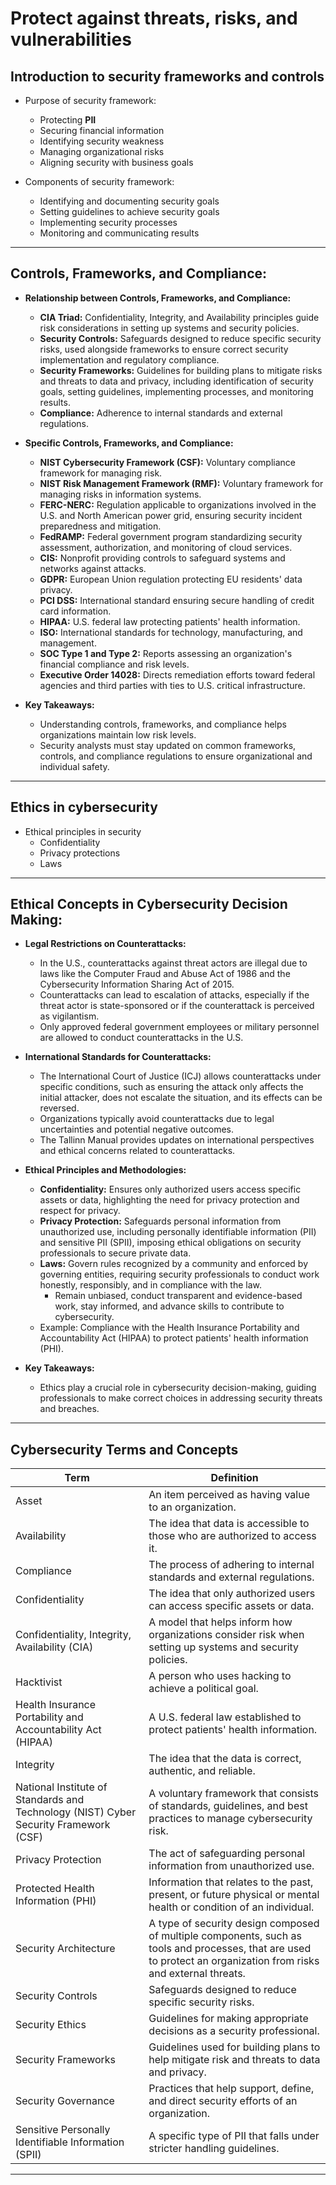 # Protect against threats, risks, and vulnerabilities
## Introduction to security frameworks and controls

- Purpose of security framework:
	- Protecting **PII**
	- Securing financial information
	- Identifying security weakness
	- Managing organizational risks
	- Aligning security with business goals

- Components of security framework:
	- Identifying and documenting security goals
	- Setting guidelines to achieve security goals
	- Implementing security processes
	- Monitoring and communicating results

---
## **Controls, Frameworks, and Compliance:**

- **Relationship between Controls, Frameworks, and Compliance:**
  - **CIA Triad:** Confidentiality, Integrity, and Availability principles guide risk considerations in setting up systems and security policies.
  - **Security Controls:** Safeguards designed to reduce specific security risks, used alongside frameworks to ensure correct security implementation and regulatory compliance.
  - **Security Frameworks:** Guidelines for building plans to mitigate risks and threats to data and privacy, including identification of security goals, setting guidelines, implementing processes, and monitoring results.
  - **Compliance:** Adherence to internal standards and external regulations.

- **Specific Controls, Frameworks, and Compliance:**
  - **NIST Cybersecurity Framework (CSF):** Voluntary compliance framework for managing risk.
  - **NIST Risk Management Framework (RMF):** Voluntary framework for managing risks in information systems.
  - **FERC-NERC:** Regulation applicable to organizations involved in the U.S. and North American power grid, ensuring security incident preparedness and mitigation.
  - **FedRAMP:** Federal government program standardizing security assessment, authorization, and monitoring of cloud services.
  - **CIS:** Nonprofit providing controls to safeguard systems and networks against attacks.
  - **GDPR:** European Union regulation protecting EU residents' data privacy.
  - **PCI DSS:** International standard ensuring secure handling of credit card information.
  - **HIPAA:** U.S. federal law protecting patients' health information.
  - **ISO:** International standards for technology, manufacturing, and management.
  - **SOC Type 1 and Type 2:** Reports assessing an organization's financial compliance and risk levels.
  - **Executive Order 14028:** Directs remediation efforts toward federal agencies and third parties with ties to U.S. critical infrastructure.

- **Key Takeaways:**
  - Understanding controls, frameworks, and compliance helps organizations maintain low risk levels.
  - Security analysts must stay updated on common frameworks, controls, and compliance regulations to ensure organizational and individual safety.

---
## Ethics in cybersecurity

- Ethical principles in security
	- Confidentiality
	- Privacy protections
	- Laws

---
## **Ethical Concepts in Cybersecurity Decision Making:**

- **Legal Restrictions on Counterattacks:**
  - In the U.S., counterattacks against threat actors are illegal due to laws like the Computer Fraud and Abuse Act of 1986 and the Cybersecurity Information Sharing Act of 2015.
  - Counterattacks can lead to escalation of attacks, especially if the threat actor is state-sponsored or if the counterattack is perceived as vigilantism.
  - Only approved federal government employees or military personnel are allowed to conduct counterattacks in the U.S.
- **International Standards for Counterattacks:**
  - The International Court of Justice (ICJ) allows counterattacks under specific conditions, such as ensuring the attack only affects the initial attacker, does not escalate the situation, and its effects can be reversed.
  - Organizations typically avoid counterattacks due to legal uncertainties and potential negative outcomes.
  - The Tallinn Manual provides updates on international perspectives and ethical concerns related to counterattacks.
- **Ethical Principles and Methodologies:**
  - **Confidentiality:** Ensures only authorized users access specific assets or data, highlighting the need for privacy protection and respect for privacy.
  - **Privacy Protection:** Safeguards personal information from unauthorized use, including personally identifiable information (PII) and sensitive PII (SPII), imposing ethical obligations on security professionals to secure private data.
  - **Laws:** Govern rules recognized by a community and enforced by governing entities, requiring security professionals to conduct work honestly, responsibly, and in compliance with the law.
    - Remain unbiased, conduct transparent and evidence-based work, stay informed, and advance skills to contribute to cybersecurity.
  - Example: Compliance with the Health Insurance Portability and Accountability Act (HIPAA) to protect patients' health information (PHI).
  
- **Key Takeaways:**
  - Ethics play a crucial role in cybersecurity decision-making, guiding professionals to make correct choices in addressing security threats and breaches.

---

## **Cybersecurity Terms and Concepts**

| Term                                              | Definition                                                                                         |
|---------------------------------------------------|---------------------------------------------------------------------------------------------------|
| Asset                                             | An item perceived as having value to an organization.                                             |
| Availability                                      | The idea that data is accessible to those who are authorized to access it.                         |
| Compliance                                        | The process of adhering to internal standards and external regulations.                            |
| Confidentiality                                   | The idea that only authorized users can access specific assets or data.                             |
| Confidentiality, Integrity, Availability (CIA)   | A model that helps inform how organizations consider risk when setting up systems and security policies. |
| Hacktivist                                        | A person who uses hacking to achieve a political goal.                                             |
| Health Insurance Portability and Accountability Act (HIPAA) | A U.S. federal law established to protect patients' health information.                              |
| Integrity                                         | The idea that the data is correct, authentic, and reliable.                                        |
| National Institute of Standards and Technology (NIST) Cyber Security Framework (CSF) | A voluntary framework that consists of standards, guidelines, and best practices to manage cybersecurity risk. |
| Privacy Protection                                | The act of safeguarding personal information from unauthorized use.                                  |
| Protected Health Information (PHI)               | Information that relates to the past, present, or future physical or mental health or condition of an individual. |
| Security Architecture                             | A type of security design composed of multiple components, such as tools and processes, that are used to protect an organization from risks and external threats. |
| Security Controls                                 | Safeguards designed to reduce specific security risks.                                              |
| Security Ethics                                   | Guidelines for making appropriate decisions as a security professional.                              |
| Security Frameworks                               | Guidelines used for building plans to help mitigate risk and threats to data and privacy.            |
| Security Governance                               | Practices that help support, define, and direct security efforts of an organization.                  |
| Sensitive Personally Identifiable Information (SPII) | A specific type of PII that falls under stricter handling guidelines.                                |

---